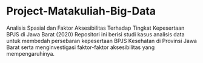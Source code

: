 # Project-Matakuliah-Big-Data
Analisis Spasial dan Faktor Aksesibilitas Terhadap Tingkat Kepesertaan BPJS di Jawa Barat (2020)
Repositori ini berisi studi kasus analisis data untuk membedah persebaran kepesertaan BPJS Kesehatan di Provinsi Jawa Barat serta menginvestigasi faktor-faktor aksesibilitas yang mempengaruhinya. 
